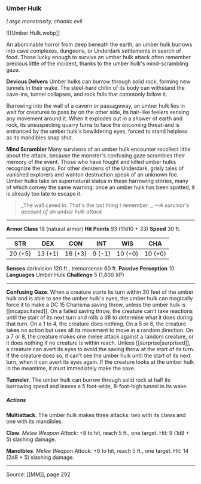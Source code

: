 ### Umber Hulk
_Large monstrosity, chaotic evil_

![[Umber Hulk.webp]]

An abominable horror from deep beneath the earth, an umber hulk burrows into cave complexes, dungeons, or Underdark settlements in search of food. Those lucky enough to survive an umber hulk attack often remember precious little of the incident, thanks to the umber hulk's mind-scrambling gaze.

**Devious Delvers** Umber hulks can burrow through solid rock, forming new tunnels in their wake. The steel-hard chitin of its body can withstand the cave-ins, tunnel collapses, and rock falls that commonly follow it.

Burrowing into the wall of a cavern or passageway, an umber hulk lies in wait for creatures to pass by on the other side, its hair-like feelers sensing any movement around it. When it explodes out in a shower of earth and rock, its unsuspecting quarry turns to face the oncoming threat-and is entranced by the umber hulk's bewildering eyes, forced to stand helpless as its mandibles snap shut.


**Mind Scrambler** Many survivors of an umber hulk encounter recollect little about the attack, because the monster's confusing gaze scrambles their memory of the event. Those who have fought and killed umber hulks recognize the signs. For other denizens of the Underdark, grisly tales of vanished explorers and wanton destruction speak of an unknown foe. Umber hulks take on supernatural status in these harrowing stories, many of which convey the same warning: once an umber hulk has been spotted, it is already too late to escape it.



> _The wall caved in. That's the last thing I remember.
_
> _—A survivor's account of an umber hulk attack_





---

**Armor Class** 18 (natural armor)
**Hit Points** 93 (11d10 + 33)
**Speed** 30 ft.

| STR     | DEX     | CON     | INT     | WIS     | CHA     |
|---------|---------|---------|---------|---------|---------|
| 20 (+5) | 13 (+1) | 16 (+3) | 9 (-1) | 10 (+0) | 10 (+0) |

**Senses** darkvision 120 ft., tremorsense 60 ft.
**Passive Perception** 10
**Languages** Umber Hulk
**Challenge** 5 (1,800 XP)

---

**Confusing Gaze**. When a creature starts its turn within 30 feet of the umber hulk and is able to see the umber hulk's eyes, the umber hulk can magically force it to make a DC 15 Charisma saving throw, unless the umber hulk is [[incapacitated]]. On a failed saving throw, the creature can't take reactions until the start of its next turn and rolls a d8 to determine what it does during that turn. On a 1 to 4, the creature does nothing. On a 5 or 6, the creature takes no action but uses all its movement to move in a random direction. On a 7 or 8, the creature makes one melee attack against a random creature, or it does nothing if no creature is within reach. Unless [[surprise|surprised]], a creature can avert its eyes to avoid the saving throw at the start of its turn. If the creature does so, it can't see the umber hulk until the start of its next turn, when it can avert its eyes again. If the creature looks at the umber hulk in the meantime, it must immediately make the save.

**Tunneler**. The umber hulk can burrow through solid rock at half its burrowing speed and leaves a 5 foot-wide, 8-foot-high tunnel in its wake.

##### Actions
**Multiattack**. The umber hulk makes three attacks: two with its claws and one with its mandibles.

**Claw**. _Melee Weapon Attack:_ +8 to hit, reach 5 ft., one target. Hit: 9 (1d8 + 5) slashing damage.

**Mandibles**. _Melee Weapon Attack:_ +8 to hit, reach 5 ft., one target. Hit: 14 (2d8 + 5) slashing damage.


---

Source: [[MM]], page 292